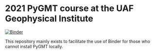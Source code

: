 # 2021 PyGMT course at the UAF Geophysical Institute

[![Binder](https://binder.pangeo.io/badge_logo.svg)](https://binder.pangeo.io/v2/gh/liamtoney/gi-pygmt-2021/main)

This repository mainly exists to facilitate the use of Binder for those who
cannot install PyGMT locally.
